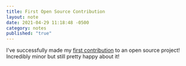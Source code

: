 ```yaml
---
title: First Open Source Contribution
layout: note
date: 2021-04-29 11:18:48 -0500
category: notes
published: "true"
---
```

I've successfully made my [first contribution](https://github.com/netlify/netlify-cms/pull/5313) to an open source project! Incredibly minor but still pretty happy about it!